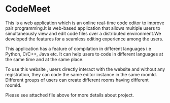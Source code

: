 # CodeMeet
This is a web application which is an online real-time code editor to improve pair
programming.It is web-based application that allows multiple users to
simultaneously view and edit code files over a distributed environment.We
developed the features for a seamless editing experience among the users.

This application has a feature of compilation in different languages i.e Python,
C/C++, Java etc. It can help users to code in different languages at the same time
and at the same place.

To use this website , users directly interact with the website and without any
registration, they can code the same editor instance in the same roomId.
Different groups of users can create different rooms having different roomId.

Please see attached file above for more details about project.
